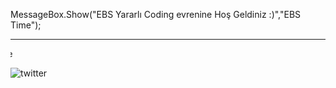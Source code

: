 MessageBox.Show("EBS Yararlı Coding evrenine Hoş Geldiniz :)","EBS Time");
<hr>
<marquee direction=right>EBS Time</marquee>


![twitter](https://user-images.githubusercontent.com/12575603/137197986-3c99b25c-9672-4388-b2a7-dafc4425bcf8.png)
